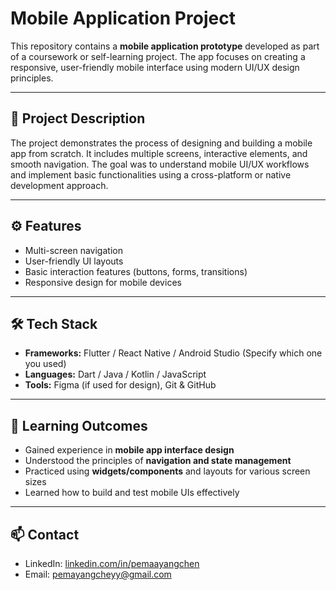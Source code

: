 # Mobile Application Project

This repository contains a **mobile application prototype** developed as part of a coursework or self-learning project. The app focuses on creating a responsive, user-friendly mobile interface using modern UI/UX design principles.

---

## 📌 Project Description

The project demonstrates the process of designing and building a mobile app from scratch. It includes multiple screens, interactive elements, and smooth navigation. The goal was to understand mobile UI/UX workflows and implement basic functionalities using a cross-platform or native development approach.

---

## ⚙️ Features

- Multi-screen navigation  
- User-friendly UI layouts  
- Basic interaction features (buttons, forms, transitions)  
- Responsive design for mobile devices  

---

## 🛠️ Tech Stack

- **Frameworks:** Flutter / React Native / Android Studio (Specify which one you used)  
- **Languages:** Dart / Java / Kotlin / JavaScript  
- **Tools:** Figma (if used for design), Git & GitHub

---

## 🎯 Learning Outcomes

- Gained experience in **mobile app interface design**  
- Understood the principles of **navigation and state management**  
- Practiced using **widgets/components** and layouts for various screen sizes  
- Learned how to build and test mobile UIs effectively  

---

## 📫 Contact

- LinkedIn: [linkedin.com/in/pemaayangchen](https://www.linkedin.com/in/pemaayangchen)  
- Email: pemayangcheyy@gmail.com
